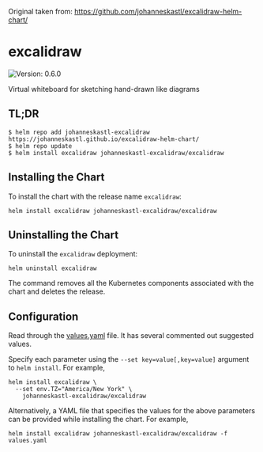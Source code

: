 Original taken from:
https://github.com/johanneskastl/excalidraw-helm-chart/

# excalidraw

![Version: 0.6.0](https://img.shields.io/badge/Version-0.6.0-informational?style=flat-square)

Virtual whiteboard for sketching hand-drawn like diagrams

## TL;DR
```console
$ helm repo add johanneskastl-excalidraw https://johanneskastl.github.io/excalidraw-helm-chart/
$ helm repo update
$ helm install excalidraw johanneskastl-excalidraw/excalidraw
```

## Installing the Chart
To install the chart with the release name `excalidraw`:
```console
helm install excalidraw johanneskastl-excalidraw/excalidraw
```

## Uninstalling the Chart
To uninstall the `excalidraw` deployment:
```console
helm uninstall excalidraw
```
The command removes all the Kubernetes components associated with the chart and deletes the release.

## Configuration

Read through the [values.yaml](./values.yaml) file. It has several commented out suggested values.

Specify each parameter using the `--set key=value[,key=value]` argument to `helm install`. For example,
```console
helm install excalidraw \
  --set env.TZ="America/New York" \
    johanneskastl-excalidraw/excalidraw
```

Alternatively, a YAML file that specifies the values for the above parameters can be provided while installing the chart.
For example,
```console
helm install excalidraw johanneskastl-excalidraw/excalidraw -f values.yaml
```

